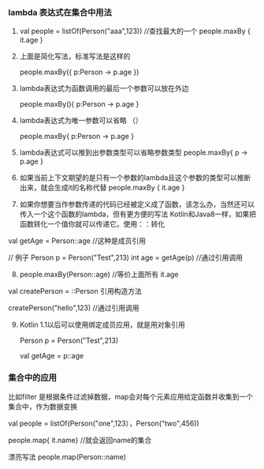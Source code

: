 ### lambda 表达式在集合中用法


1. val people = listOf<Person>(Person("aaa",123))
    //查找最大的一个
    people.maxBy {
        it.age
    }

2. 上面是简化写法，标准写法是这样的

    people.maxBy({
       p:Person -> p.age
    })

3. lambda表达式为函数调用的最后一个参数可以放在外边

    people.maxBy(){
        p:Person -> p.age
    }

4. lambda表达式为唯一参数可以省略 （）

    people.maxBy{
        p:Person -> p.age
    }

5. lambda表达式可以推到出参数类型可以省略参数类型
    people.maxBy{
        p -> p.age
    }

6. 如果当前上下文期望的是只有一个参数的lambda且这个参数的类型可以推断出来，就会生成it的名称代替
 people.maxBy {
        it.age
   }


7. 如果你想要当作参数传递的代码已经被定义成了函数，该怎么办，当然还可以传入一个这个函数的lambda，但有更方便的写法
  Kotlin和Java8一样，如果把函数转化一个值你就可以传递它。使用：：转化

  val getAge = Person::age //这种是成员引用

  // 例子
  Person p = Person("Test",213)
  int age = getAge(p)  //通过引用调用

8. people.maxBy(Person::age)  //等价上面所有 it.age

  val createPerson = ::Person 引用构造方法

  createPerson("hello",123) //通过引用调用

9. Kotlin 1.1以后可以使用绑定成员应用，就是用对象引用

   Person p = Person("Test",213)

   val getAge = p::age

### 集合中的应用

比如filter 是根据条件过滤掉数据，map会对每个元素应用给定函数并收集到一个集合中，作为数据变换

val people = listOf(Person("one",123），Person("two",456))

people.map{ it.name} //就会返回name的集合

漂亮写法 people.map(Person::name)






